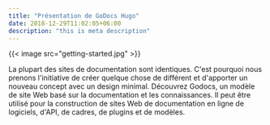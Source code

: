 ```yaml
---
title: "Présentation de GoDocs Hugo"
date: 2018-12-29T11:02:05+06:00
description: "this is meta description"
---
```


{{< image src="getting-started.jpg"  >}}

La plupart des sites de documentation sont identiques. C'est pourquoi nous prenons l'initiative de créer quelque chose de différent et d'apporter un nouveau concept avec un design minimal. Découvrez Godocs, un modèle de site Web basé sur la documentation et les connaissances. Il peut être utilisé pour la construction de sites Web de documentation en ligne de logiciels, d'API, de cadres, de plugins et de modèles.